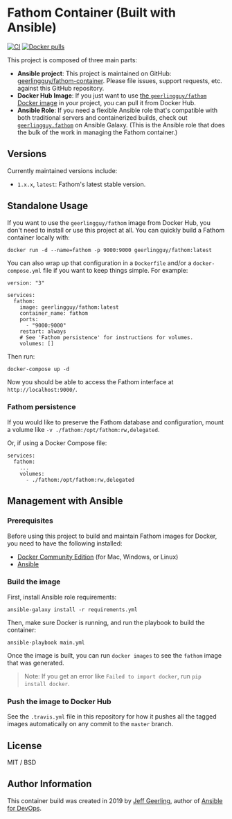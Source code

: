 # Fathom Container (Built with Ansible)

[![CI](https://github.com/geerlingguy/fathom-container/actions/workflows/build.yml/badge.svg)](https://github.com/geerlingguy/fathom-container/actions/workflows/build.yml) [![Docker pulls](https://img.shields.io/docker/pulls/geerlingguy/fathom)](https://hub.docker.com/r/geerlingguy/fathom/)

This project is composed of three main parts:

  - **Ansible project**: This project is maintained on GitHub: [geerlingguy/fathom-container](https://github.com/geerlingguy/fathom-container). Please file issues, support requests, etc. against this GitHub repository.
  - **Docker Hub Image**: If you just want to use [the `geerlingguy/fathom` Docker image](https://hub.docker.com/r/geerlingguy/fathom/) in your project, you can pull it from Docker Hub.
  - **Ansible Role**: If you need a flexible Ansible role that's compatible with both traditional servers and containerized builds, check out [`geerlingguy.fathom`](https://galaxy.ansible.com/geerlingguy/fathom/) on Ansible Galaxy. (This is the Ansible role that does the bulk of the work in managing the Fathom container.)

## Versions

Currently maintained versions include:

  - `1.x.x`, `latest`: Fathom's latest stable version.

## Standalone Usage

If you want to use the `geerlingguy/fathom` image from Docker Hub, you don't need to install or use this project at all. You can quickly build a Fathom container locally with:

    docker run -d --name=fathom -p 9000:9000 geerlingguy/fathom:latest

You can also wrap up that configuration in a `Dockerfile` and/or a `docker-compose.yml` file if you want to keep things simple. For example:

    version: "3"
    
    services:
      fathom:
        image: geerlingguy/fathom:latest
        container_name: fathom
        ports:
          - "9000:9000"
        restart: always
        # See 'Fathom persistence' for instructions for volumes.
        volumes: []

Then run:

    docker-compose up -d

Now you should be able to access the Fathom interface at `http://localhost:9000/`.

### Fathom persistence

If you would like to preserve the Fathom database and configuration, mount a volume like `-v ./fathom:/opt/fathom:rw,delegated`.

Or, if using a Docker Compose file:

    services:
      fathom:
        ...
        volumes:
          - ./fathom:/opt/fathom:rw,delegated

## Management with Ansible

### Prerequisites

Before using this project to build and maintain Fathom images for Docker, you need to have the following installed:

  - [Docker Community Edition](https://docs.docker.com/engine/installation/) (for Mac, Windows, or Linux)
  - [Ansible](http://docs.ansible.com/ansible/latest/installation_guide/intro_installation.html)

### Build the image

First, install Ansible role requirements:

    ansible-galaxy install -r requirements.yml

Then, make sure Docker is running, and run the playbook to build the container:

    ansible-playbook main.yml

Once the image is built, you can run `docker images` to see the `fathom` image that was generated.

> Note: If you get an error like `Failed to import docker`, run `pip install docker`.

### Push the image to Docker Hub

See the `.travis.yml` file in this repository for how it pushes all the tagged images automatically on any commit to the `master` branch.

## License

MIT / BSD

## Author Information

This container build was created in 2019 by [Jeff Geerling](https://www.jeffgeerling.com/), author of [Ansible for DevOps](https://www.ansiblefordevops.com/).
